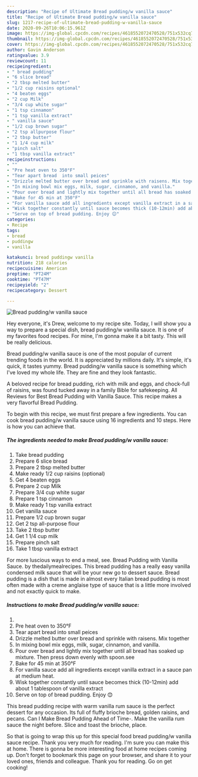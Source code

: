 ```yaml
---
description: "Recipe of Ultimate Bread pudding/w vanilla sauce"
title: "Recipe of Ultimate Bread pudding/w vanilla sauce"
slug: 1217-recipe-of-ultimate-bread-pudding-w-vanilla-sauce
date: 2020-09-26T10:06:15.961Z
image: https://img-global.cpcdn.com/recipes/4618552072470528/751x532cq70/bread-puddingw-vanilla-sauce-recipe-main-photo.jpg
thumbnail: https://img-global.cpcdn.com/recipes/4618552072470528/751x532cq70/bread-puddingw-vanilla-sauce-recipe-main-photo.jpg
cover: https://img-global.cpcdn.com/recipes/4618552072470528/751x532cq70/bread-puddingw-vanilla-sauce-recipe-main-photo.jpg
author: Gavin Anderson
ratingvalue: 3.9
reviewcount: 11
recipeingredient:
- " bread pudding"
- "6 slice bread"
- "2 tbsp melted butter"
- "1/2 cup raisins optional"
- "4 beaten eggs"
- "2 cup Milk"
- "3/4 cup white sugar"
- "1 tsp cinnamon"
- "1 tsp vanilla extract"
- " vanilla sauce"
- "1/2 cup brown sugar"
- "2 tsp allpurpose flour"
- "2 tbsp butter"
- "1 1/4 cup milk"
- "pinch salt"
- "1 tbsp vanilla extract"
recipeinstructions:
- ""
- "Pre heat oven to 350°F"
- "Tear apart bread  into small peices"
- "Drizzle melted butter over bread and sprinkle with raisens. Mix together"
- "In mixing bowl mix eggs, milk, sugar, cinnamon, and vanilla."
- "Pour over bread and lightly mix together until all bread has soaked up mixture. Then press down evenly with spoon.see"
- "Bake for 45 min at 350°F"
- "For vanilla sauce add all ingredients except vanilla extract in a sauce pan at medium heat."
- "Wisk together constantly until sauce becomes thick (10-12min) add about 1 tablespoon of vanilla extract"
- "Serve on top of bread pudding. Enjoy 😊"
categories:
- Recipe
tags:
- bread
- puddingw
- vanilla

katakunci: bread puddingw vanilla 
nutrition: 218 calories
recipecuisine: American
preptime: "PT24M"
cooktime: "PT47M"
recipeyield: "2"
recipecategory: Dessert

---
```



![Bread pudding/w vanilla sauce](https://img-global.cpcdn.com/recipes/4618552072470528/751x532cq70/bread-puddingw-vanilla-sauce-recipe-main-photo.jpg)

Hey everyone, it's Drew, welcome to my recipe site. Today, I will show you a way to prepare a special dish, bread pudding/w vanilla sauce. It is one of my favorites food recipes. For mine, I'm gonna make it a bit tasty. This will be really delicious.

Bread pudding/w vanilla sauce is one of the most popular of current trending foods in the world. It is appreciated by millions daily. It's simple, it's quick, it tastes yummy. Bread pudding/w vanilla sauce is something which I've loved my whole life. They are fine and they look fantastic.

A beloved recipe for bread pudding, rich with milk and eggs, and chock-full of raisins, was found tucked away in a family Bible for safekeeping. All Reviews for Best Bread Pudding with Vanilla Sauce. This recipe makes a very flavorful Bread Pudding.


To begin with this recipe, we must first prepare a few ingredients. You can cook bread pudding/w vanilla sauce using 16 ingredients and 10 steps. Here is how you can achieve that.

<!--inarticleads1-->

##### The ingredients needed to make Bread pudding/w vanilla sauce:

1. Take  bread pudding
1. Prepare 6 slice bread
1. Prepare 2 tbsp melted butter
1. Make ready 1/2 cup raisins (optional)
1. Get 4 beaten eggs
1. Prepare 2 cup Milk
1. Prepare 3/4 cup white sugar
1. Prepare 1 tsp cinnamon
1. Make ready 1 tsp vanilla extract
1. Get  vanilla sauce
1. Prepare 1/2 cup brown sugar
1. Get 2 tsp all-purpose flour
1. Take 2 tbsp butter
1. Get 1 1/4 cup milk
1. Prepare pinch salt
1. Take 1 tbsp vanilla extract


For more luscious ways to end a meal, see. Bread Pudding with Vanilla Sauce. by thedailymealrecipes. This bread pudding has a really easy vanilla condensed milk sauce that will be your new go to dessert sauce. Bread pudding is a dish that is made in almost every Italian bread pudding is most often made with a creme anglaise type of sauce that is a little more involved and not exactly quick to make. 

<!--inarticleads2-->

##### Instructions to make Bread pudding/w vanilla sauce:

1. 
1. Pre heat oven to 350°F
1. Tear apart bread  into small peices
1. Drizzle melted butter over bread and sprinkle with raisens. Mix together
1. In mixing bowl mix eggs, milk, sugar, cinnamon, and vanilla.
1. Pour over bread and lightly mix together until all bread has soaked up mixture. Then press down evenly with spoon.see
1. Bake for 45 min at 350°F
1. For vanilla sauce add all ingredients except vanilla extract in a sauce pan at medium heat.
1. Wisk together constantly until sauce becomes thick (10-12min) add about 1 tablespoon of vanilla extract
1. Serve on top of bread pudding. Enjoy 😊


This bread pudding recipe with warm vanilla rum sauce is the perfect dessert for any occasion. Its full of fluffy brioche bread, golden raisins, and pecans. Can I Make Bread Pudding Ahead of Time-. Make the vanilla rum sauce the night before. Slice and toast the brioche, place. 

So that is going to wrap this up for this special food bread pudding/w vanilla sauce recipe. Thank you very much for reading. I'm sure you can make this at home. There is gonna be more interesting food at home recipes coming up. Don't forget to bookmark this page on your browser, and share it to your loved ones, friends and colleague. Thank you for reading. Go on get cooking!
